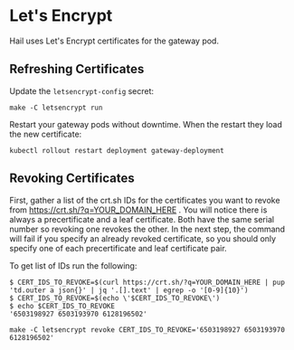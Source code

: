# Let's Encrypt

Hail uses Let's Encrypt certificates for the gateway pod.

## Refreshing Certificates

Update the `letsencrypt-config` secret:

```
make -C letsencrypt run
```

Restart your gateway pods without downtime. When the restart they load the new certificate:

```
kubectl rollout restart deployment gateway-deployment
```

## Revoking Certificates

First, gather a list of the crt.sh IDs for the certificates you want to revoke from
https://crt.sh/?q=YOUR_DOMAIN_HERE . You will notice there is always a precertificate and a leaf
certificate. Both have the same serial number so revoking one revokes the other. In the next step,
the command will fail if you specify an already revoked certificate, so you should only specify one
of each precertificate and leaf certificate pair.

To get list of IDs run the following:

```
$ CERT_IDS_TO_REVOKE=$(curl https://crt.sh/?q=YOUR_DOMAIN_HERE | pup 'td.outer a json{}' | jq '.[].text' | egrep -o '[0-9]{10}')
$ CERT_IDS_TO_REVOKE=$(echo \'$CERT_IDS_TO_REVOKE\')
$ echo $CERT_IDS_TO_REVOKE
'6503198927 6503193970 6128196502'
```

```
make -C letsencrypt revoke CERT_IDS_TO_REVOKE='6503198927 6503193970 6128196502'
```
